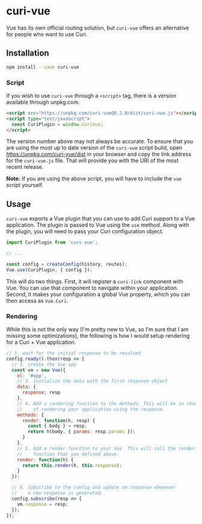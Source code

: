 # curi-vue

Vue has its own official routing solution, but `curi-vue` offers an alternative for people who want to use Curi.

## Installation

```sh
npm install --save curi-vue
```

### Script

If you wish to use `curi-vue` through a `<script>` tag, there is a version available through unpkg.com.

```html
<script src="https://unpkg.com/curi-vue@0.2.0/dist/curi-vue.js"></script>
<script type="text/javascript">
  const CuriPlugin = window.CuriVue;
</script>
```

The version number above may not always be accurate. To ensure that you are using the most up to date version of the `curi-vue` script build, open https://unpkg.com/curi-vue/dist in your browser and copy the link address for the `curi-vue.js` file. That will provide you with the URI of the most recent release.

**Note:** If you are using the above script, you will have to include the `vue` script yourself.

## Usage

`curi-vue` exports a Vue plugin that you can use to add Curi support to a Vue application. The plugin is passed to Vue using the `use` method. Along with the plugin, you will need to pass your Curi configuration object.

```js
import CuriPlugin from 'curi-vue';

// ...

const config = createConfig(history, routes);
Vue.use(CuriPlugin, { config });
```

This will do two things. First, it will register a `curi-link` component with Vue. You can use that component to navigate within your application. Second, it makes your configuration a global Vue property, which you can then access as `Vue.Curi`.

### Rendering

While this is not the only way (I'm pretty new to Vue, so I'm sure that I am missing some optimizations), the following is how I would setup rendering for a Curi + Vue application.

```js
// 1. wait for the initial response to be resolved
config.ready().then(resp => {
  // 2. create the Vue app
  const vm = new Vue({
    el: '#app',
    // 3. initialize the data with the first response object
    data: {
      response: resp
    },
    // 4. Add a rendering function to the methods. This will be in charge
    //    of rendering your application using the response.
    methods: {
      render: function(h, resp) {
        const { body } = resp;
        return h(body, { params: resp.params });
      }
    },
    // 5. Add a render function to your Vue. This will call the rendering
    //    function that you defined above.
    render: function(h) {
      return this.render(h, this.response);
    }
  });

  // 6. Subscribe to the config and update vm.response whenever
  //    a new response is generated.
  config.subscribe(resp => {
    vm.response = resp;
  });
});
```
